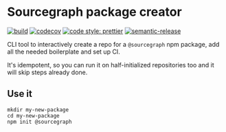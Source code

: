 # Sourcegraph package creator

[![build](https://badge.buildkite.com/da1855cc6c9b02ddfa1df69599aacecd1317db8f6765edfa8b.svg?branch=master)](https://buildkite.com/sourcegraph/codeintellify)
[![codecov](https://codecov.io/gh/sourcegraph/codeintellify/branch/master/graph/badge.svg?token=1Xk7sdvG0y)](https://codecov.io/gh/sourcegraph/codeintellify)
[![code style: prettier](https://img.shields.io/badge/code_style-prettier-ff69b4.svg)](https://github.com/prettier/prettier)
[![semantic-release](https://img.shields.io/badge/%20%20%F0%9F%93%A6%F0%9F%9A%80-semantic--release-e10079.svg)](https://github.com/semantic-release/semantic-release)

CLI tool to interactively create a repo for a `@sourcegraph` npm package, add all the needed boilerplate and set up CI.

It's idempotent, so you can run it on half-initialized repositories too and it will skip steps already done.

## Use it

```
mkdir my-new-package
cd my-new-package
npm init @sourcegraph
```

